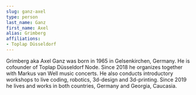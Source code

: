 ```yaml
---
slug: ganz-axel
type: person
last_name: Ganz
first_name: Axel
alias: Grimberg
affiliations:
- Toplap Düsseldorf
---
```


Grimberg aka Axel Ganz was born in 1965 in Gelsenkirchen, Germany. He is cofounder of Toplap Düsseldorf Node. Since 2018 he organizes together with Markus van Well music concerts. He also conducts introductory workshops to live coding, robotics, 3d-design and 3d-printing. Since 2019 he lives and works in both countries, Germany and Georgia, Caucasia.